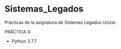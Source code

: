 # Sistemas_Legados
Prácticas de la asignatura de Sistemas Legados Unizar

PRÁCTICA 3:
- Python 3.7.7
